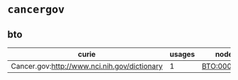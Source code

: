 # `cancergov`

## bto

| curie                                        |   usages | nodes                                                     |
|----------------------------------------------|----------|-----------------------------------------------------------|
| Cancer.gov:http://www.nci.nih.gov/dictionary |        1 | [BTO:0003906](http://purl.obolibrary.org/obo/BTO_0003906) |

